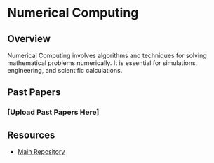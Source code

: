 # Numerical Computing

## Overview

Numerical Computing involves algorithms and techniques for solving mathematical problems numerically. It is essential for simulations, engineering, and scientific calculations.

## Past Papers

### [Upload Past Papers Here]



## Resources

- [Main Repository](https://github.com/waleedsid/COMSATS-University-Abbottabad-Past-Papers)
